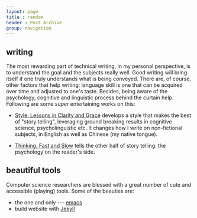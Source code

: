 ```yaml
---
layout: page
title : random
header : Post Archive
group: navigation
---
```


## writing

The most rewarding part of technical writing, in my personal
perspective, is to understand the goal and the subjects really well.
Good writing will bring itself if one truly understands what is being
conveyed. There are, of course, other factors that help writing:
language skill is one that can be acquired over time and adjusted to
one's taste. Besides, being aware of the psychology, cognitive and
linguistic process behind the curtain help. Following are some *super*
entertaining works on this:

- [Style: Lessons in Clarity and Grace](http://goo.gl/Xoi6m8 "Title")
develops a style that makes the best of "story telling", leveraging
ground breaking results in cognitive science, psycholinguistic etc.
It changes how I write on non-fictional subjects, in English as well
as Chinese (my native tongue).

- [Thinking, Fast and Slow](http://www.amazon.com/Thinking-Fast-Slow-Daniel-Kahneman/dp/0374533555
"Title") tells the other half of story telling: the psychology on the
reader's side.

## beautiful tools

Computer science researchers are blessed with a great number of cute
and accessible (playing) tools. Some of the beauties are:

- the one and only --- [emacs](https://www.gnu.org/software/emacs/emacs.html "Title")
- build website with [Jekyll](http://jekyllrb.com/ "Title")
